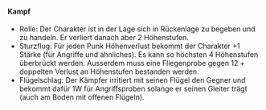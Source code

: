 #### Kampf

* Rolle: Der Charakter ist in der Lage sich in Rückenlage zu begeben und zu handeln. Er verliert danach aber 2
Höhenstufen.
* Sturzflug: Für jeden Punk Höhenverlust bekommt der Charakter +1 Stärke (für Angriffe und ähnliches). Es kann so
höchsten 4 Höhenstufen überbrückt werden. Ausserdem muss eine Fliegenprobe gegen 12 + doppelten Verlust an
Höhenstufen bestanden werden.
* Flügelschlag: Der Kämpfer irritiert mit seinen Flügel den Gegner und bekommt dafür 1W für Angriffsproben solange
er seinen Gleiter trägt (auch am Boden mit offenen Flügeln).
